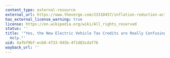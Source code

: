 ```yaml
---
content_type: external-resource
external_url: https://www.theverge.com/23310457/inflation-reduction-act-ev-tax-credit-act-explainer-how-to
has_external_license_warning: true
license: https://en.wikipedia.org/wiki/All_rights_reserved
status: ''
title: '"Yes, the New Electric Vehicle Tax Credits are Really Confusing, but We Can
  Help."'
uid: 4afbf9bf-ecb8-4733-945b-4f1d83cdaf76
wayback_url: ''
---
```

